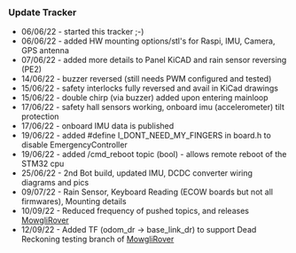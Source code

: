 ### Update Tracker

* 06/06/22 - started this tracker ;-)
* 06/06/22 - added HW mounting options/stl's for Raspi, IMU, Camera, GPS antenna
* 07/06/22 - added more details to Panel KiCAD and rain sensor reversing (PE2)
* 14/06/22 - buzzer reversed (still needs PWM configured and tested)
* 15/06/22 - safety interlocks fully reversed and avail in KiCad drawings
* 15/06/22 - double chirp (via buzzer) added upon entering mainloop
* 17/06/22 - safety hall sensors working, onboard imu (accelerometer) tilt protection
* 17/06/22 - onboard IMU data is published
* 19/06/22 - added #define I_DONT_NEED_MY_FINGERS in board.h to disable EmergencyController
* 19/06/22 - added /cmd_reboot topic (bool) - allows remote reboot of the STM32 cpu
* 25/06/22 - 2nd Bot build, updated IMU, DCDC converter wiring diagrams and pics
* 09/07/22 - Rain Sensor, Keyboard Reading (ECOW boards but not all firmwares), Mounting details
* 10/09/22 - Reduced frequency of pushed topics, and releases [MowgliRover](https://github.com/cloudn1ne/MowgliRover)
* 12/09/22 - Added TF (odom_dr -> base_link_dr) to support Dead Reckoning testing branch of [MowgliRover](https://github.com/cloudn1ne/MowgliRover/blob/testing/help/DeadReckoning.md)
